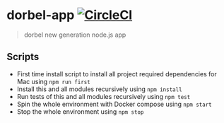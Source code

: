 # dorbel-app [![CircleCI](https://circleci.com/gh/dorbel-tech/dorbel-app.svg?style=svg)](https://circleci.com/gh/dorbel-tech/dorbel-app)
> dorbel new generation node.js app

## Scripts
- First time install script to install all project required dependencies for Mac using ``npm run first``  
- Install this and all modules recursively using ``npm install``
- Run tests of this and all modules recursively using ``npm test``
- Spin the whole environment with Docker compose using ``npm start``
- Stop the whole environment using ``npm stop``
